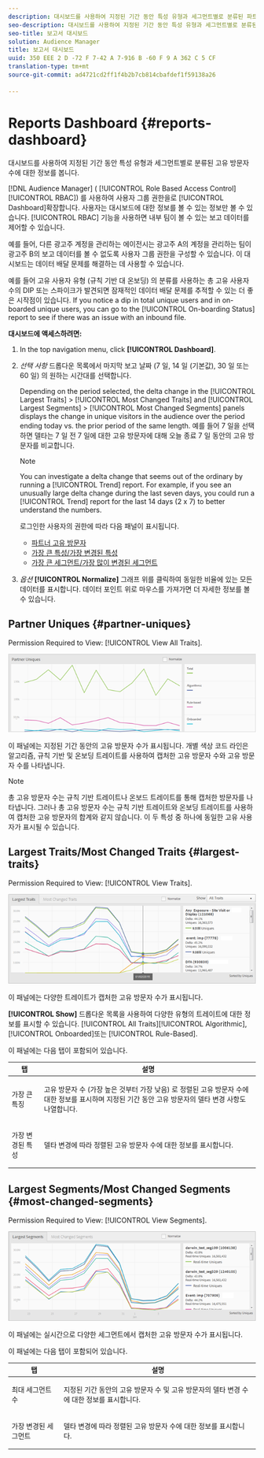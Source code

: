 ```yaml
---
description: 대시보드를 사용하여 지정된 기간 동안 특성 유형과 세그먼트별로 분류된 파트너의 고유 방문자 수에 대한 정보를 봅니다.
seo-description: 대시보드를 사용하여 지정된 기간 동안 특성 유형과 세그먼트별로 분류된 파트너의 고유 방문자 수에 대한 정보를 봅니다.
seo-title: 보고서 대시보드
solution: Audience Manager
title: 보고서 대시보드
uuid: 350 EEE 2 D -72 F 7-42 A 7-916 B -60 F 9 A 362 C 5 CF
translation-type: tm+mt
source-git-commit: ad4721cd2ff1f4b2b7cb814cbafdef1f59138a26

---
```



# Reports Dashboard {#reports-dashboard}

대시보드를 사용하여 지정된 기간 동안 특성 유형과 세그먼트별로 분류된 고유 방문자 수에 대한 정보를 봅니다.

<!-- 

c_dashboard.xml

 -->

[!DNL Audience Manager] ( [!UICONTROL Role Based Access Control][!UICONTROL RBAC]) 를 사용하여 사용자 그룹 권한을로 [!UICONTROL Dashboard]확장합니다. 사용자는 대시보드에 대한 정보를 볼 수 있는 정보만 볼 수 있습니다. [!UICONTROL RBAC] 기능을 사용하면 내부 팀이 볼 수 있는 보고 데이터를 제어할 수 있습니다.

예를 들어, 다른 광고주 계정을 관리하는 에이전시는 광고주 A의 계정을 관리하는 팀이 광고주 B의 보고 데이터를 볼 수 없도록 사용자 그룹 권한을 구성할 수 있습니다. 이 대시보드는 데이터 배달 문제를 해결하는 데 사용할 수 있습니다.

예를 들어 고유 사용자 유형 (규칙 기반 대 온보딩) 의 분류를 사용하는 총 고유 사용자 수의 DIP 또는 스파이크가 발견되면 잠재적인 데이터 배달 문제를 추적할 수 있는 더 좋은 시작점이 있습니다. If you notice a dip in total unique users and in on-boarded unique users, you can go to the [!UICONTROL On-boarding Status] report to see if there was an issue with an inbound file.

**대시보드에 액세스하려면:**

1. In the top navigation menu, click **[!UICONTROL Dashboard]**.
2. *선택 사항* 드롭다운 목록에서 마지막 보고 날짜 (7 일, 14 일 (기본값), 30 일 또는 60 일) 의 원하는 시간대를 선택합니다.

   Depending on the period selected, the delta change in the [!UICONTROL Largest Traits] &gt; [!UICONTROL Most Changed Traits] and [!UICONTROL Largest Segments] &gt; [!UICONTROL Most Changed Segments] panels displays the change in unique visitors in the audience over the period ending today vs. the prior period of the same length. 예를 들어 7 일을 선택하면 델타는 7 일 전 7 일에 대한 고유 방문자에 대해 오늘 종료 7 일 동안의 고유 방문자를 비교합니다.

   >[!NOTE]
   >
   >You can investigate a delta change that seems out of the ordinary by running a [!UICONTROL Trend] report. For example, if you see an unusually large delta change during the last seven days, you could run a [!UICONTROL Trend] report for the last 14 days (2 x 7) to better understand the numbers.

   로그인한 사용자의 권한에 따라 다음 패널이 표시됩니다.

   * [파트너 고유 방문자](../reporting/reports-dashboard.md#partner-uniques)
   * [가장 큰 특성/가장 변경된 특성](../reporting/reports-dashboard.md#largest-traits)
   * [가장 큰 세그먼트/가장 많이 변경된 세그먼트](../reporting/reports-dashboard.md#most-changed-segments)

3. *옵션* **[!UICONTROL Normalize]** 그래프 위를 클릭하여 동일한 비율에 있는 모든 데이터를 표시합니다. 데이터 포인트 위로 마우스를 가져가면 더 자세한 정보를 볼 수 있습니다.

## Partner Uniques {#partner-uniques}

Permission Required to View: [!UICONTROL View All Traits].

![](assets/partner_uniques.png)

이 패널에는 지정된 기간 동안의 고유 방문자 수가 표시됩니다. 개별 색상 코드 라인은 알고리즘, 규칙 기반 및 온보딩 트레이트를 사용하여 캡처한 고유 방문자 수와 고유 방문자 수를 나타냅니다.

>[!NOTE]
>
>총 고유 방문자 수는 규칙 기반 트레이트나 온보드 트레이트를 통해 캡처한 방문자를 나타냅니다. 그러나 총 고유 방문자 수는 규칙 기반 트레이트와 온보딩 트레이트를 사용하여 캡처한 고유 방문자의 합계와 같지 않습니다. 이 두 특성 중 하나에 동일한 고유 사용자가 표시될 수 있습니다.

## Largest Traits/Most Changed Traits {#largest-traits}

Permission Required to View: [!UICONTROL View Traits].

![](assets/largest_traits.png)

이 패널에는 다양한 트레이트가 캡처한 고유 방문자 수가 표시됩니다.

**[!UICONTROL Show]** 드롭다운 목록을 사용하여 다양한 유형의 트레이트에 대한 정보를 표시할 수 있습니다. [!UICONTROL All Traits][!UICONTROL Algorithmic], [!UICONTROL Onboarded]또는 [!UICONTROL Rule-Based].

이 패널에는 다음 탭이 포함되어 있습니다.

<table id="table_DA48BDEB4E0143BEA4EB85AC26FF6AE3"> 
 <thead> 
  <tr> 
   <th colname="col1" class="entry"> 탭 </th> 
   <th colname="col2" class="entry"> 설명 </th> 
  </tr> 
 </thead>
 <tbody> 
  <tr> 
   <td colname="col1"> <p><span class="wintitle"> 가장 큰 특징</span> </p> </td> 
   <td colname="col2"> <p>고유 방문자 수 (가장 높은 것부터 가장 낮음) 로 정렬된 고유 방문자 수에 대한 정보를 표시하며 지정된 기간 동안 고유 방문자의 델타 변경 사항도 나열합니다. </p> </td> 
  </tr> 
  <tr> 
   <td colname="col1"> <p><span class="wintitle"> 가장 변경된 특성</span> </p> </td> 
   <td colname="col2"> <p>델타 변경에 따라 정렬된 고유 방문자 수에 대한 정보를 표시합니다. </p> </td> 
  </tr> 
 </tbody> 
</table>

## Largest Segments/Most Changed Segments {#most-changed-segments}

Permission Required to View: [!UICONTROL View Segments].

![](assets/largest_segments.png)

이 패널에는 실시간으로 다양한 세그먼트에서 캡처한 고유 방문자 수가 표시됩니다.

이 패널에는 다음 탭이 포함되어 있습니다.

<table id="table_8E22E0579FA74C5A86CC40B40B2548BE"> 
 <thead> 
  <tr> 
   <th colname="col1" class="entry"> 탭 </th> 
   <th colname="col2" class="entry"> 설명 </th> 
  </tr> 
 </thead>
 <tbody> 
  <tr> 
   <td colname="col1"> <p><span class="wintitle"> 최대 세그먼트 수</span> </p> </td> 
   <td colname="col2"> <p>지정된 기간 동안의 고유 방문자 수 및 고유 방문자의 델타 변경 수에 대한 정보를 표시합니다. </p> </td> 
  </tr> 
  <tr> 
   <td colname="col1"> <p><span class="wintitle"> 가장 변경된 세그먼트</span> </p> </td> 
   <td colname="col2"> <p>델타 변경에 따라 정렬된 고유 방문자 수에 대한 정보를 표시합니다. </p> </td> 
  </tr> 
 </tbody> 
</table>

